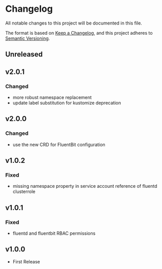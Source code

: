 # Changelog

All notable changes to this project will be documented in this file.

The format is based on [Keep a Changelog](https://keepachangelog.com/en/1.0.0/),
and this project adheres to [Semantic Versioning](https://semver.org/spec/v2.0.0.html).

## Unreleased

## v2.0.1

### Changed

- more robust namespace replacement
- update label substitution for kustomize deprecation

## v2.0.0

### Changed

- use the new CRD for FluentBit configuration

## v1.0.2

### Fixed

- missing namespace property in service account reference of fluentd clusterrole

## v1.0.1

### Fixed

- fluentd and fluentbit RBAC permissions

## v1.0.0

- First Release

